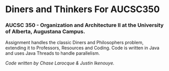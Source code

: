 # Diners and Thinkers For AUCSC350
### AUCSC 350 - Organization and Architecture II at the University of Alberta, Augustana Campus. 

Assignment handles the classic Diners and Philosophers problem, extending it to Professors, Resources and Coding. 
Code is written in Java and uses Java Threads to handle parallelism. 

*Code written by Chase Larocque & Justin Ikenouye.*
